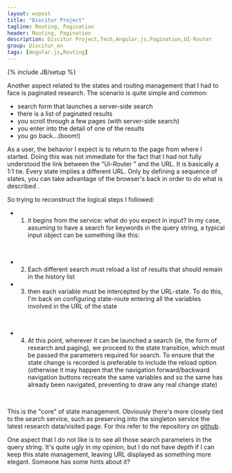```yaml
---
layout: wvpost
title: "Discitur Project"
tagline: Routing, Pagination
header: Routing, Pagination
description: Discitur Project,Tech,Angular.js,Pagination,UI-Router
group: Discitur_en
tags: [Angular.js,Routing]
---
```

{% include JB/setup %}
<!-- Markup JSON-LD generato da Assistente per il markup dei dati strutturati di Google. -->
<script type="application/ld+json">
{
  "@context" : "http://schema.org",
  "@type" : "Article",
  "name" : "Routing, Pagination",
  "author" : {
    "@type" : "Person",
    "name" : "williamverdolini"
  },
  "datePublished" : "2014-01-29",
  "articleSection" : [ "Angular.js", "Routing", "Pagination" ],
  "url" : "http://williamverdolini.github.io/2014/01/29/discitur-Pagination_en/"
}
</script>

Another aspect related to the states and routing management that I had to face is paginated research. 
The scenario is quite simple and common:

- search form that launches a server-side search
- there is a list of paginated results
- you scroll through a few pages (with server-side search)
- you enter into the detail of one of the results
- you go back...(boom!)
 

As a user, the behavior I expect is to return to the page from where I started. 
Doing this was not immediate for the fact that I had not fully understood the link between the "Ui-Router " and the URL. 
It is basically a 1:1 tie. Every state implies a different URL. Only by defining a sequence of states, 
you can take advantage of the browser's back in order to do what is described .

So trying to reconstruct the logical steps I followed:

- 1) it begins from the service: what do you expect in input? In my case, assuming to have a search for keywords in the query string, 
  a typical input object can be something like this:


<script type="syntaxhighlighter" class="brush: javascript">
<![CDATA[
{ 
 keyword: "example",
 startRow: 0,
 pageSize: 3,
 orderBy: "PublishDate",
 orderDir: "DESC"
}
]]></script> 

- 2) Each different search must reload a list of results that should remain in the history list 
- 3) then each variable must be intercepted by the URL-state. To do this, I'm back on configuring state-route entering all the variables involved in the URL of the state

<script type="syntaxhighlighter" class="brush: javascript;highlight: [2]">
<![CDATA[
.state('lessonSearch', {
    url: '/lesson?keyword?startRow?pageSize?orderBy?orderDir',
    parent: 'master.2cl',
    views: {
        'sidebar': {
            templateUrl: 'modules/lesson/sidebar.html'
        },
        'main': {
            templateUrl: 'modules/lesson/LessonNews.html',
            controller: 'LessonNewsCtrl',
            resolve: {
                lessonNewsData: function (LessonService, $stateParams) {
                    return LessonService.search($stateParams);
                }

            }
        }
    }
})
]]></script> 

- 4) At this point, wherever it can be launched a search (ie, the form of research and paging), we proceed to the state transition, 
which must be passed the parameters required for search. To ensure that the state change is recorded is preferable to include the reload option 
(otherwise it may happen that the navigation forward/backward navigation buttons recreate the same variables and so the same has already been navigated, 
preventing to draw any real change state)



<script type="syntaxhighlighter" class="brush: javascript">
<![CDATA[
// Invoke search service for paging through state transition to preserve paging history
// the state transition is forced cause the same params could be used in previous navigations
$scope.getPage = function (pager) {
    $state.go('lessonSearch', LessonService.getPage(pager), { reload: true })               
}
]]></script> 

This is the "core" of state management. Obviously there's more closely tied to the search service, 
such as preserving into the singleton service the latest research data/visited page. For this refer to the repository on <a href="https://github.com/williamverdolini/discitur-web" target="_blank">github</a>. 

One aspect that I do not like is to see all those search parameters in the query string. 
It's quite ugly in my opinion, but I do not have depth if I can keep this state management, leaving URL displayed as something more elegant. Someone has some hints about it? 